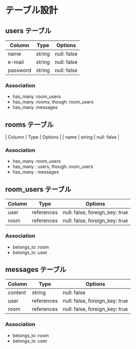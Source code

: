 #  テーブル設計

## users テーブル

| Column   | Type   | Options     |
| -------- | -----  | ------------|
| name     | string | null: false |
| e-mail   | string | null: false |
| password | string | null: false |

### Association

- has_many :room_users
- has_many :rooms, though: room_users
- has_many :messages

## rooms テーブル

| Column   | Type   | Options     |
| name     | string | null: false |

### Association

- has_many :room_users
- has_many : users, though: room_users
- has_many : messages

## room_users テーブル

| Column   | Type       | Options                        |
| -------- | ---------- | ------------------------------ |
| user     | references | null: false, foreign_key: true |
| room     | references | null: false, foreign_key: true |

### Association

- belongs_to :room
- belongs_to :user

## messages テーブル

| Column   | Type       | Options                        |
| -------- | ---------- | ------------------------------ |
| content  | string     | null: false                    |
| user     | references | null: false, foreign_key: true |
| room     | references | null: false, foreign_key: true |

### Association

- belongs_to :room
- belongs_to :user